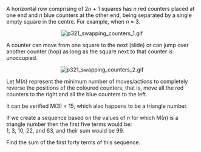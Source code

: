 <p>A horizontal row comprising of 2<var>n</var> + 1 squares has <var>n</var> red counters placed at one end and <var>n</var> blue counters at the other end, being separated by a single empty square in the centre. For example, when <var>n</var> = 3.</p>

<p></p><div align="center"><img src="project/images/p321_swapping_counters_1.gif" alt="p321_swapping_counters_1.gif" /></div>

<p>A counter can move from one square to the next (slide) or can jump over another counter (hop) as long as the square next to that counter is unoccupied.</p>

<p></p><div align="center"><img src="project/images/p321_swapping_counters_2.gif" alt="p321_swapping_counters_2.gif" /></div>

<p>Let M(<var>n</var>) represent the minimum number of moves/actions to completely reverse the positions of the coloured counters; that is, move all the red counters to the right and all the blue counters to the left.</p>
<p>It can be verified M(3) = 15, which also happens to be a triangle number.</p>

<p>If we create a sequence based on the values of <var>n</var> for which M(<var>n</var>) is a triangle number then the first five terms would be:
<br />1, 3, 10, 22, and 63, and their sum would be 99.</p>

<p>Find the sum of the first forty terms of this sequence.</p>
